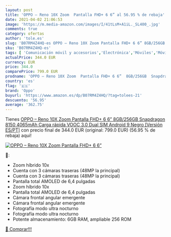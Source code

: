 ```yaml
---
layout: post
title: 'OPPO – Reno 10X Zoom  Pantalla FHD+ 6 6” al 56.95 % de rebaja'
date: 2021-04-02 21:06:53
image: 'https://m.media-amazon.com/images/I/41tLsM+A1iL._SL400_.jpg'
comments: true
category: ofertas
author: 'tole.es'
slug: 'B07RM4Z4HQ-es OPPO – Reno 10X Zoom Pantalla FHD+ 6 6” 8GB/256GB...'
sku: 'B07RM4Z4HQ-es'
tags: [ 'Comunicación móvil y accesorios','Electrónica','Móviles','Móviles y smartphones libres','android','oppo', ]
actualPrice: 344.0 EUR
currency: EUR
price: 344.0
comparePrice: 799.0 EUR
prodname: 'OPPO – Reno 10X Zoom  Pantalla FHD+ 6 6”  8GB/256GB  Snapdragon 8150  4065mAh  Carga rápida VOOC 3.0  Dual SIM Android 9  Negro [Versión ES/PT]'
country: 'es'
flag: '🇪🇸'
brand: 'Oppo'
buyurl: 'https://www.amazon.es/dp/B07RM4Z4HQ/?tag=tolees-21'
descuento: '56.95'
average: '362.75'
---
```


Tienes [OPPO – Reno 10X Zoom  Pantalla FHD+ 6 6”  8GB/256GB  Snapdragon 8150  4065mAh  Carga rápida VOOC 3.0  Dual SIM Android 9  Negro [Versión ES/PT]](https://www.amazon.es/dp/B07RM4Z4HQ/?tag=tolees-21) con precio final de  344.0 EUR (original: 799.0 EUR) (56.95 %  de rebaja) aqui!

[![OPPO – Reno 10X Zoom  Pantalla FHD+ 6 6”](https://m.media-amazon.com/images/I/41tLsM+A1iL._SL400_.jpg)](https://www.amazon.es/dp/B07RM4Z4HQ/?tag=tolees-21)

🔎:

- Zoom híbrido 10x
- Cuenta con 3 cámaras traseras (48MP la principal)
- Cuenta con 3 cámaras traseras (48MP la principal)
- Pantalla total AMOLED de 6,4 pulgadas
- Zoom híbrido 10x
- Pantalla total AMOLED de 6,4 pulgadas
- Cámara frontal angular emergente
- Cámara frontal angular emergente
- Fotografía modo ultra nocturno
- Fotografía modo ultra nocturno
- Potente almacenamiento: 6GB RAM, ampliable 256 ROM

[🛒 Comprar!!!](https://www.amazon.es/dp/B07RM4Z4HQ/?tag=tolees-21)
